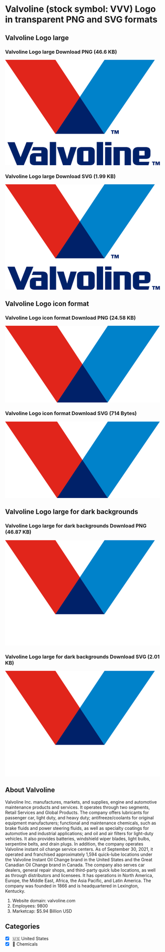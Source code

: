 # Valvoline (stock symbol: VVV) Logo in transparent PNG and SVG formats

## Valvoline Logo large

### Valvoline Logo large Download PNG (46.6 KB)

![Valvoline Logo large Download PNG (46.6 KB)](/img/orig/VVV_BIG-e63ec677.png)

### Valvoline Logo large Download SVG (1.99 KB)

![Valvoline Logo large Download SVG (1.99 KB)](/img/orig/VVV_BIG-949cadf9.svg)

## Valvoline Logo icon format

### Valvoline Logo icon format Download PNG (24.58 KB)

![Valvoline Logo icon format Download PNG (24.58 KB)](/img/orig/VVV-033eac29.png)

### Valvoline Logo icon format Download SVG (714 Bytes)

![Valvoline Logo icon format Download SVG (714 Bytes)](/img/orig/VVV-f9bcaab0.svg)

## Valvoline Logo large for dark backgrounds

### Valvoline Logo large for dark backgrounds Download PNG (46.87 KB)

![Valvoline Logo large for dark backgrounds Download PNG (46.87 KB)](/img/orig/VVV_BIG.D-466d8905.png)

### Valvoline Logo large for dark backgrounds Download SVG (2.01 KB)

![Valvoline Logo large for dark backgrounds Download SVG (2.01 KB)](/img/orig/VVV_BIG.D-73fedd67.svg)

## About Valvoline

Valvoline Inc. manufactures, markets, and supplies, engine and automotive maintenance products and services. It operates through two segments, Retail Services and Global Products. The company offers lubricants for passenger car, light duty, and heavy duty; antifreeze/coolants for original equipment manufacturers; functional and maintenance chemicals, such as brake fluids and power steering fluids, as well as specialty coatings for automotive and industrial applications; and oil and air filters for light-duty vehicles. It also provides batteries, windshield wiper blades, light bulbs, serpentine belts, and drain plugs. In addition, the company operates Valvoline instant oil change service centers. As of September 30, 2021, it operated and franchised approximately 1,594 quick-lube locations under the Valvoline Instant Oil Change brand in the United States and the Great Canadian Oil Change brand in Canada. The company also serves car dealers, general repair shops, and third-party quick lube locations, as well as through distributors and licensees. It has operations in North America, Europe, the Middle East, Africa, the Asia Pacific, and Latin America. The company was founded in 1866 and is headquartered in Lexington, Kentucky.

1. Website domain: valvoline.com
2. Employees: 9800
3. Marketcap: $5.94 Billion USD


## Categories
- [x] 🇺🇸 United States
- [x] 🧪 Chemicals
